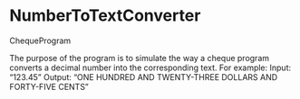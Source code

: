 NumberToTextConverter
=====================

ChequeProgram

The purpose of the program is to simulate the way a cheque program converts a decimal number into the corresponding text. 
For example:
Input:          “123.45”
Output:        “ONE HUNDRED AND TWENTY-THREE DOLLARS AND FORTY-FIVE CENTS”
